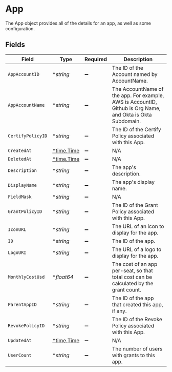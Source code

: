 # App

The App object provides all of the details for an app, as well as some configuration.


## Fields

| Field                                                                                                      | Type                                                                                                       | Required                                                                                                   | Description                                                                                                |
| ---------------------------------------------------------------------------------------------------------- | ---------------------------------------------------------------------------------------------------------- | ---------------------------------------------------------------------------------------------------------- | ---------------------------------------------------------------------------------------------------------- |
| `AppAccountID`                                                                                             | **string*                                                                                                  | :heavy_minus_sign:                                                                                         | The ID of the Account named by AccountName.                                                                |
| `AppAccountName`                                                                                           | **string*                                                                                                  | :heavy_minus_sign:                                                                                         | The AccountName of the app. For example, AWS is AccountID, Github is Org Name, and Okta is Okta Subdomain. |
| `CertifyPolicyID`                                                                                          | **string*                                                                                                  | :heavy_minus_sign:                                                                                         | The ID of the Certify Policy associated with this App.                                                     |
| `CreatedAt`                                                                                                | [*time.Time](https://pkg.go.dev/time#Time)                                                                 | :heavy_minus_sign:                                                                                         | N/A                                                                                                        |
| `DeletedAt`                                                                                                | [*time.Time](https://pkg.go.dev/time#Time)                                                                 | :heavy_minus_sign:                                                                                         | N/A                                                                                                        |
| `Description`                                                                                              | **string*                                                                                                  | :heavy_minus_sign:                                                                                         | The app's description.                                                                                     |
| `DisplayName`                                                                                              | **string*                                                                                                  | :heavy_minus_sign:                                                                                         | The app's display name.                                                                                    |
| `FieldMask`                                                                                                | **string*                                                                                                  | :heavy_minus_sign:                                                                                         | N/A                                                                                                        |
| `GrantPolicyID`                                                                                            | **string*                                                                                                  | :heavy_minus_sign:                                                                                         | The ID of the Grant Policy associated with this App.                                                       |
| `IconURL`                                                                                                  | **string*                                                                                                  | :heavy_minus_sign:                                                                                         | The URL of an icon to display for the app.                                                                 |
| `ID`                                                                                                       | **string*                                                                                                  | :heavy_minus_sign:                                                                                         | The ID of the app.                                                                                         |
| `LogoURI`                                                                                                  | **string*                                                                                                  | :heavy_minus_sign:                                                                                         | The URL of a logo to display for the app.                                                                  |
| `MonthlyCostUsd`                                                                                           | **float64*                                                                                                 | :heavy_minus_sign:                                                                                         | The cost of an app per-seat, so that total cost can be calculated by the grant count.                      |
| `ParentAppID`                                                                                              | **string*                                                                                                  | :heavy_minus_sign:                                                                                         | The ID of the app that created this app, if any.                                                           |
| `RevokePolicyID`                                                                                           | **string*                                                                                                  | :heavy_minus_sign:                                                                                         | The ID of the Revoke Policy associated with this App.                                                      |
| `UpdatedAt`                                                                                                | [*time.Time](https://pkg.go.dev/time#Time)                                                                 | :heavy_minus_sign:                                                                                         | N/A                                                                                                        |
| `UserCount`                                                                                                | **string*                                                                                                  | :heavy_minus_sign:                                                                                         | The number of users with grants to this app.                                                               |
